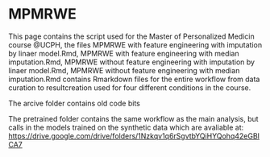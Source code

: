 # MPMRWE
This page contains the script used for the Master of Personalized Medicin course @UCPH,
the files MPMRWE with feature engineering with imputation by linaer model.Rmd, MPMRWE with feature engineering with median imputation.Rmd,
MPMRWE without feature engineering with imputation by linaer model.Rmd, MPMRWE without feature engineering with median imputation.Rmd contains 
Rmarkdown files for the entire workflow from data curation to resultcreation used for four different conditions in the course.

The arcive folder contains old code bits

The pretrained folder contains the same workflow as the main analysis, but calls in the models trained on the synthetic data which are avaliable at:
https://drive.google.com/drive/folders/1Nzkqv1q6rSgvtbYQiHYQohq42eGBICA7

